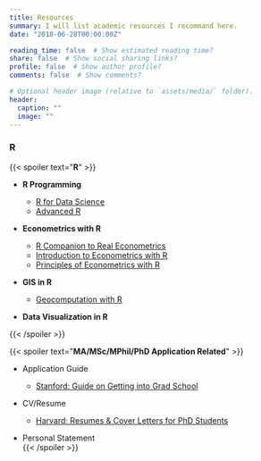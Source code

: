 ```yaml
---
title: Resources
summary: I will list academic resources I recommand here.
date: "2018-06-28T00:00:00Z"

reading_time: false  # Show estimated reading time?
share: false  # Show social sharing links?
profile: false  # Show author profile?
comments: false  # Show comments?

# Optional header image (relative to `assets/media/` folder).
header:
  caption: ""
  image: ""
---
```


### R ###
{{< spoiler text="**R**" >}}
- **R Programming**
  - [R for Data Science](https://r4ds.had.co.nz/)
  - [Advanced R](https://adv-r.hadley.nz/)

- **Econometrics with R** 
  - [R Companion to Real Econometrics](https://bookdown.org/carillitony/bailey/)
  - [Introduction to Econometrics with R](https://www.econometrics-with-r.org/)
  - [Principles of Econometrics with R](https://bookdown.org/ccolonescu/RPoE4/)

- **GIS in R** 
  - [Geocomputation with R](https://geocompr.robinlovelace.net/)

- **Data Visualization in R**

{{< /spoiler >}}

{{< spoiler text="**MA/MSc/MPhil/PhD Application Related**" >}}
- Application Guide
  - [Stanford: Guide on Getting into Grad School](https://humsci.stanford.edu/prospective-students/guide-getting-grad-school)

- CV/Resume
  - [Harvard: Resumes & Cover Letters for PhD Students](https://hwpi.harvard.edu/files/ocs/files/phd_resume_cover_letters.pdf)

- Personal Statement  
{{< /spoiler >}}
